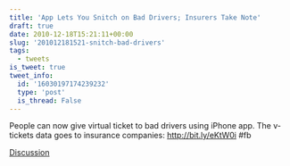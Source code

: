 ```yaml
---
title: 'App Lets You Snitch on Bad Drivers; Insurers Take Note'
draft: true
date: 2010-12-18T15:21:11+00:00
slug: '201012181521-snitch-bad-drivers'
tags:
  - tweets
is_tweet: true
tweet_info:
  id: '16030197174239232'
  type: 'post'
  is_thread: False
---
```




People can now give virtual ticket to bad drivers using iPhone app. The v-tickets data goes to insurance companies: http://bit.ly/eKtW0i #fb

[Discussion](https://x.com/sytelus/status/16030197174239232)
